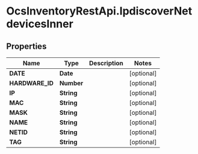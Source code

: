 # OcsInventoryRestApi.IpdiscoverNetdevicesInner

## Properties
Name | Type | Description | Notes
------------ | ------------- | ------------- | -------------
**DATE** | **Date** |  | [optional] 
**HARDWARE_ID** | **Number** |  | [optional] 
**IP** | **String** |  | [optional] 
**MAC** | **String** |  | [optional] 
**MASK** | **String** |  | [optional] 
**NAME** | **String** |  | [optional] 
**NETID** | **String** |  | [optional] 
**TAG** | **String** |  | [optional] 
